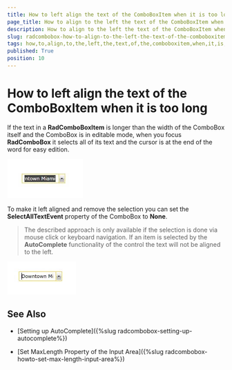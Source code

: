 ```yaml
---
title: How to left align the text of the ComboBoxItem when it is too long
page_title: How to align to the left the text of the ComboBoxItem when it is too long
description: How to align to the left the text of the ComboBoxItem when it is too long.
slug: radcombobox-how-to-align-to-the-left-the-text-of-the-comboboxitem-when-it-is-too-long2
tags: how,to,align,to,the,left,the,text,of,the,comboboxitem,when,it,is,too,long
published: True
position: 10
---
```


# How to left align the text of the ComboBoxItem when it is too long

If the text in a __RadComboBoxItem__ is longer than the width of the ComboBox itself and the ComboBox is in editable mode, when you focus __RadComboBox__ it selects all of its text and the cursor is at the end of the word for easy edition. 

![WPF RadComboBox ](images/ComboSelection.jpg)

To make it left aligned and remove the selection you can set the __SelectAllTextEvent__ property of the ComboBox to __None__.

>The described approach is only available if the selection is done via mouse click or keyboard navigation. If an item is selected by the __AutoComplete__ functionality of the control the text will not be aligned to the left.

![WPF RadComboBox ](images/ComboSelection_2.jpg)

## See Also

 * [Setting up AutoComplete]({%slug radcombobox-setting-up-autocomplete%})

 * [Set MaxLength Property of the Input Area]({%slug radcombobox-howto-set-max-length-input-area%})
